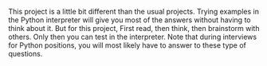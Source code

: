 This  project is a little bit different than the usual projects.
Trying examples in the Python interpreter will give you most of the answers without having to think about it. 
But for this project, First read, then think, then brainstorm with others. Only then you can test in the interpreter. Note that during interviews for Python positions, you will most likely have to answer to these type of questions.
